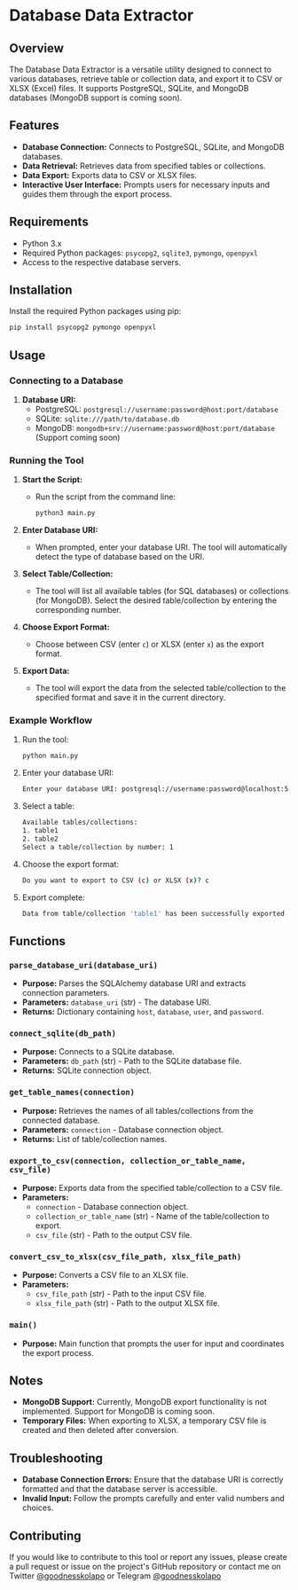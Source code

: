 # Database Data Extractor

## Overview

The Database Data Extractor is a versatile utility designed to connect to various databases, retrieve table or collection data, and export it to CSV or XLSX (Excel) files. It supports PostgreSQL, SQLite, and MongoDB databases (MongoDB support is coming soon).

## Features

- **Database Connection:** Connects to PostgreSQL, SQLite, and MongoDB databases.
- **Data Retrieval:** Retrieves data from specified tables or collections.
- **Data Export:** Exports data to CSV or XLSX files.
- **Interactive User Interface:** Prompts users for necessary inputs and guides them through the export process.

## Requirements

- Python 3.x
- Required Python packages: `psycopg2`, `sqlite3`, `pymongo`, `openpyxl`
- Access to the respective database servers.

## Installation

Install the required Python packages using pip:

```bash
pip install psycopg2 pymongo openpyxl
```

## Usage

### Connecting to a Database

1. **Database URI:**
   - PostgreSQL: `postgresql://username:password@host:port/database`
   - SQLite: `sqlite:///path/to/database.db`
   - MongoDB: `mongodb+srv://username:password@host:port/database` (Support coming soon)

### Running the Tool

1. **Start the Script:**
   - Run the script from the command line:

     ```bash
     python3 main.py
     ```

2. **Enter Database URI:**
   - When prompted, enter your database URI. The tool will automatically detect the type of database based on the URI.

3. **Select Table/Collection:**
   - The tool will list all available tables (for SQL databases) or collections (for MongoDB). Select the desired table/collection by entering the corresponding number.

4. **Choose Export Format:**
   - Choose between CSV (enter `c`) or XLSX (enter `x`) as the export format.

5. **Export Data:**
   - The tool will export the data from the selected table/collection to the specified format and save it in the current directory.

### Example Workflow

1. Run the tool:

   ```bash
   python main.py
   ```

2. Enter your database URI:

   ```bash
   Enter your database URI: postgresql://username:password@localhost:5432/mydatabase
   ```

3. Select a table:

   ```bash
   Available tables/collections:
   1. table1
   2. table2
   Select a table/collection by number: 1
   ```

4. Choose the export format:

   ```bash
   Do you want to export to CSV (c) or XLSX (x)? c
   ```

5. Export complete:

   ```bash
   Data from table/collection 'table1' has been successfully exported to table1.csv
   ```

## Functions

### `parse_database_uri(database_uri)`

- **Purpose:** Parses the SQLAlchemy database URI and extracts connection parameters.
- **Parameters:** `database_uri` (str) - The database URI.
- **Returns:** Dictionary containing `host`, `database`, `user`, and `password`.

### `connect_sqlite(db_path)`

- **Purpose:** Connects to a SQLite database.
- **Parameters:** `db_path` (str) - Path to the SQLite database file.
- **Returns:** SQLite connection object.

### `get_table_names(connection)`

- **Purpose:** Retrieves the names of all tables/collections from the connected database.
- **Parameters:** `connection` - Database connection object.
- **Returns:** List of table/collection names.

### `export_to_csv(connection, collection_or_table_name, csv_file)`

- **Purpose:** Exports data from the specified table/collection to a CSV file.
- **Parameters:**
  - `connection` - Database connection object.
  - `collection_or_table_name` (str) - Name of the table/collection to export.
  - `csv_file` (str) - Path to the output CSV file.

### `convert_csv_to_xlsx(csv_file_path, xlsx_file_path)`

- **Purpose:** Converts a CSV file to an XLSX file.
- **Parameters:**
  - `csv_file_path` (str) - Path to the input CSV file.
  - `xlsx_file_path` (str) - Path to the output XLSX file.

### `main()`

- **Purpose:** Main function that prompts the user for input and coordinates the export process.

## Notes

- **MongoDB Support:** Currently, MongoDB export functionality is not implemented. Support for MongoDB is coming soon.
- **Temporary Files:** When exporting to XLSX, a temporary CSV file is created and then deleted after conversion.

## Troubleshooting

- **Database Connection Errors:** Ensure that the database URI is correctly formatted and that the database server is accessible.
- **Invalid Input:** Follow the prompts carefully and enter valid numbers and choices.

## Contributing

If you would like to contribute to this tool or report any issues, please create a pull request or issue on the project's GitHub repository or contact me on Twitter [@goodnesskolapo](https://twitter.com/goodnesskolapo) or Telegram [@goodnesskolapo](https://t.me/goodnesskolapo)
